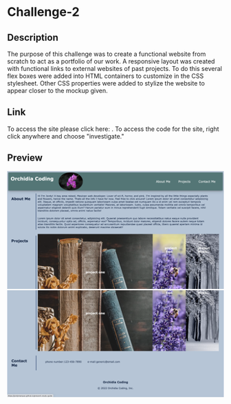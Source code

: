 # Challenge-2
## Description
The purpose of this challenge was to create a functional website from scratch to act as a portfolio of our work. A responsive layout was created with functional links to external websites of past projects. To do this several flex boxes were added into HTML containers to customize in the CSS stylesheet. Other CSS properties were added to stylize the website to appear closer to the mockup given.
## Link
To access the site please click here: . To access the code for the site, right click anywhere and choose "investigate."
## Preview
<img src="Screenshot 1.png">
<img src="Screenshot 2.png">
